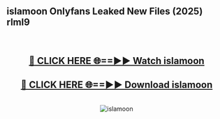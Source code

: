 <h2>islamoon Onlyfans Leaked New Files (2025) rlml9</h2>
<br>
<div align="center">
<h2><a href="https://mediafiles.top/islamoon&ref=git" rel="nofollow">🔴 CLICK HERE 🌐==►► Watch islamoon</a></h2>
<h2><a href="https://mediafiles.top/islamoon&ref=git" rel="nofollow">🔴 CLICK HERE 🌐==►► Download islamoon</a></h2>
<br>
<a href="https://mediafiles.top/islamoon&ref=git" rel="nofollow" data-target="animated-image.originalLink"><img src="https://i.ibb.co.com/xMMVF88/686577567.gif" alt="islamoon" style="max-width: 100%; display: inline-block;" data-target="animated-image.originalImage"></a>
</div>
<br>
<br>